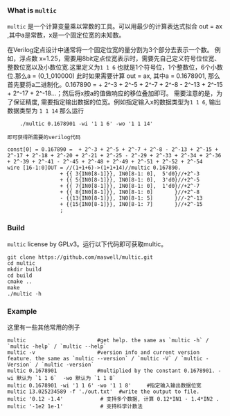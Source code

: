 
### What is `multic`
`multic` 是一个计算变量乘以常数的工具。可以用最少的计算表达式拟合 out = ax ,其中a是常数，x是一个固定位宽的未知数。

在Verilog定点设计中通常将一个固定位宽的量分割为3个部分去表示一个数。
例如，浮点数 x=1.25，需要用8bit定点位宽表示时，需要先自己定义符号位位宽、整数位宽以及小数位宽.这里定义为`1 1 6` 也就是1个符号位，1个整数位，6个小数位.那么a = (0_1_010000)
此时如果需要计算 out = ax, 其中a = 0.1678901, 那么首先要将a二进制化。0.167890 =  + 2^-3 + 2^-5 + 2^-7 + 2^-8 - 2^-13 + 2^-15 + 2^-17 + 2^-18...；然后将x按a的值做响应的移位叠加即可。
需要注意的是，为了保证精度, 需要指定输出数据的位宽。例如指定输入x的数据类型为`1 1 6`, 输出数据类型为 `1 1 14` 那么运行

```shell
	./multic 0.1678901 -wi '1 1 6' -wo '1 1 14' 
```
	即可获得所需要的verilog代码
```
const[0] = 0.167890 =  + 2^-3 + 2^-5 + 2^-7 + 2^-8 - 2^-13 + 2^-15 + 2^-17 + 2^-18 + 2^-20 + 2^-21 + 2^-25 - 2^-29 + 2^-33 + 2^-34 + 2^-36 + 2^-39 + 2^-41 - 2^-45 + 2^-48 + 2^-49 + 2^-51 + 2^-52 + 2^-54
wire [16-1:0]OUT = //(1+1+6)->(1+1+14)//multic 0.167890.
                 + {{ 3{IN0[8-1]}}, IN0[8-1: 0],  5'd0}//+2^-3
                 + {{ 5{IN0[8-1]}}, IN0[8-1: 0],  3'd0}//+2^-5
                 + {{ 7{IN0[8-1]}}, IN0[8-1: 0],  1'd0}//+2^-7
                 + {{ 8{IN0[8-1]}}, IN0[8-1: 0]       }//+2^-8
                 - {{13{IN0[8-1]}}, IN0[8-1: 5]       }//-2^-13
                 + {{15{IN0[8-1]}}, IN0[8-1: 7]       }//+2^-15
                 ;

```

### Build 
`multic` license by GPLv3。运行以下代码即可获取multic。
```shell
git clone https://github.com/maswell/multic.git
cd multic 
mkdir build
cd build
cmake ..
make
./multic -h
```



### Example
这里有一些其他常用的例子
```shell	
multic                       #get help. the same as `multic -h` / `multic -help` / `multic --help`
multic -v                    #version info and current version feature. the same as `multic --version` / `multic -V` / `multic -Version` / `multic -version`
multic 0.1678901             #multiplied by the constant 0.1678901. -wi 默认为 `1 1 6`  -wo 默认为 `1 1 8`
multic 0.1678901 -wi '1 1 6' -wo '1 1 8'     #指定输入输出数据位宽
multic 13.025234589 -f './out.txt'  #write the output to file. 
multic '0.12 -1.4'            # 支持多个数据, 计算 0.12*IN1 - 1.4*IN2 .
multic '-1e2 1e-1'            # 支持科学计数法
```









